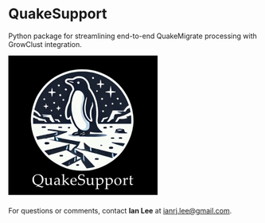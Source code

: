 # QuakeSupport
Python package for streamlining end-to-end QuakeMigrate processing with GrowClust integration.

![](QS-logo-title-resized.png)

For questions or comments, contact **Ian Lee** at [ianrj.lee@gmail.com](mailto:ianrj.lee@gmail.com).

